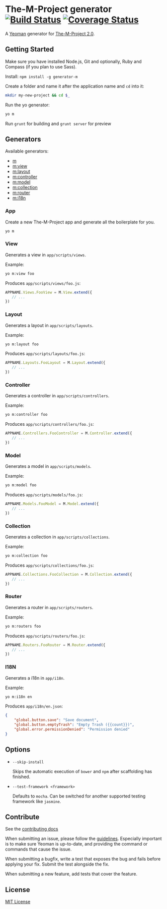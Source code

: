 # The-M-Project generator [![Build Status](https://travis-ci.org/mwaylabs/generator-m.png)](https://travis-ci.org/mwaylabs/generator-m) [![Coverage Status](https://coveralls.io/repos/mwaylabs/generator-m/badge.png?branch=master)](https://coveralls.io/r/mwaylabs/generator-m?branch=master)

A [Yeoman](http://yeoman.io) generator for [The-M-Project 2.0](http://the-m-project.org).

## Getting Started

Make sure you have installed Node.js, Git and optionally, Ruby and Compass (if you plan to use Sass).

Install: `npm install -g generator-m`

Create a folder and name it after the application name and `cd` into it:
```bash
mkdir my-new-project && cd $_
```

Run the yo generator:
```bash
yo m
```

Run `grunt` for building and `grunt server` for preview

## Generators

Available generators:

* [m](#app)
* [m:view](#view)
* [m:layout](#layout)
* [m:controller](#controller)
* [m:model](#model)
* [m:collection](#collection)
* [m:router](#router)
* [m:i18n](#i18n)

### App
Create a new The-M-Project app and generate all the boilerplate for you.

```bash
yo m
```

### View

Generates a view in `app/scripts/views`.

Example:
```bash
yo m:view foo
```

Produces `app/scripts/views/foo.js`:

```javascript
APPNAME.Views.FooView = M.View.extend({
   // ...
})
```
### Layout

Generates a layout in `app/scripts/layouts`.

Example:
```bash
yo m:layout foo
```

Produces `app/scripts/layouts/foo.js`:

```javascript
APPNAME.Layouts.FooLayout = M.Layout.extend({
   // ...
})
```

### Controller

Generates a controller in `app/scripts/controllers`.

Example:
```bash
yo m:controller foo
```

Produces `app/scripts/controllers/foo.js`:

```javascript
APPNAME.Controllers.FooController = M.Controller.extend({
   // ...
})
```

### Model

Generates a model in `app/scripts/models`.

Example:
```bash
yo m:model foo
```

Produces `app/scripts/models/foo.js`:

```javascript
APPNAME.Models.FooModel = M.Model.extend({
   // ...
})
```

### Collection

Generates a collection in `app/scripts/collections`.

Example:
```bash
yo m:collection foo
```

Produces `app/scripts/collections/foo.js`:

```javascript
APPNAME.Collections.FooCollection = M.Collection.extend({
   // ...
})
```

### Router

Generates a router in `app/scripts/routers`.

Example:
```bash
yo m:routers foo
```

Produces `app/scripts/routers/foo.js`:

```javascript
APPNAME.Routers.FooRouter = M.Router.extend({
   // ...
})
```

### I18N

Generates a i18n in `app/i18n`.

Example:
```bash
yo m:i18n en
```

Produces `app/i18n/en.json`:

```json
{
    "global.button.save": "Save document",
    "global.button.emptyTrash": "Empty Trash ({{count}})",
    "global.error.permissionDenied": "Permission denied"
}
```

## Options

* `--skip-install`

  Skips the automatic execution of `bower` and `npm` after scaffolding has finished.

* `--test-framework <framework>`

  Defaults to `mocha`. Can be switched for another supported testing framework like `jasmine`.


## Contribute

See the [contributing docs](https://github.com/yeoman/yeoman/blob/master/contributing.md)

When submitting an issue, please follow the [guidelines](https://github.com/yeoman/yeoman/blob/master/contributing.md#issue-submission). Especially important is to make sure Yeoman is up-to-date, and providing the command or commands that cause the issue.

When submitting a bugfix, write a test that exposes the bug and fails before applying your fix. Submit the test alongside the fix.

When submitting a new feature, add tests that cover the feature.

## License

[MIT License](http://en.wikipedia.org/wiki/MIT_License)
